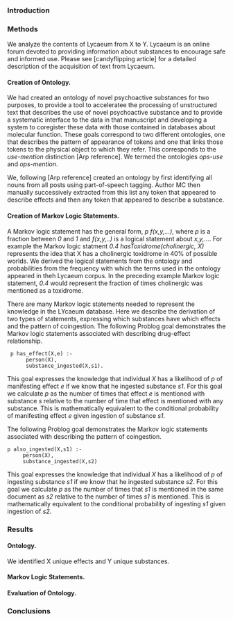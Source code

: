 ### Introduction 


### Methods

  We analyze the contents of Lycaeum from X to Y. Lycaeum is an online forum devoted to providing information about substances to encourage safe and informed use. Please see [candyflipping article] for a detailed description of the acquisition of text from Lycaeum. 
    
#### Creation of Ontology.

  We had created an ontology of novel psychoactive substances for two purposes, to provide a tool to acceleratee the processing of unstructured text that describes the use of novel psychoactive substance and to provide a systematic interface to the data in that manuscript and developing a system to coregister these data with those contained in databases about molecular function. These goals correspond to two different ontologies, one that describes the pattern of appearance of tokens and one that links those tokens to the physical object to which they refer. This corresponds to the _use-mention_ distinction [Arp reference]. We termed the ontologies _ops-use_ and _ops-mention_.
  
  We, following [Arp reference] created an ontology by first identifying all nouns from all posts using part-of-speech tagging. Author MC then manually successively extracted from this list any token that appeared to describe effects and then any token that appeared to describe a substance.    


#### Creation of Markov Logic Statements.

   A Markov logic statement has the general form, _p f(x,y,...)_, where _p_ is a fraction between _0_ and _1_ and _f(x,y,..)_ is a logical statement about _x,y,..._. For example the Markov logic statment _0.4 hasToxidrome(cholinergic, X)_ represents the idea that X has a cholinergic toxidrome in 40% of possible worlds. We derived the logical statements from the ontology and probabilities from the frequency with which the terms used in the ontology appeared in theh Lycaeum corpus. In the preceding example Markov logic statement, _0.4_ would represent the fraction of times cholinergic was mentioned as a toxidrome. 
   
   There are many Markov logic statements needed to represent the knowledge in the LYcaeum database. Here we describe the derivation of two types of statements, expressing which substances have which effects and the pattern of coingestion. The following Problog goal demonstrates the Markov logic statements associated with describing drug-effect relationship. 
   
     p has_effect(X,e) :-
          person(X),
          substance_ingested(X,s1).
          
This goal expresses the knowledge that individual _X_ has a likelihood of _p_ of manifesting effect _e_ if we know that he ingested substance _s1_. For this goal we calculate _p_ as the number of times that effect _e_ is mentioned with substance _s_ relative to the number of time that effect is mentioned with any substance. This is mathematically equivalent to the conditional probability of manifesting effect _e_ given ingestion of substance _s1_. 
   

The following Problog goal demonstrates the Markov logic statements associated with describing the pattern of coingestion.

    p also_ingested(X,s1) :-
         person(X),
         substance_ingested(X,s2)

This goal expresses the knowledge that individual _X_ has a likelihood of _p_ of ingesting  substance _s1_ if we know that he ingested substance _s2_. For this goal we calculate _p_ as the number of times that _s1_ is mentioned in the same document as _s2_ relative to the number of times _s1_ is mentioned. This is mathematically equivalent to the conditional probability of ingesting _s1_ given ingestion of _s2_.  

### Results 

#### Ontology.  
 We identified X unique effects and Y unique substances. 

#### Markov Logic Statements.

#### Evaluation of Ontology. 

### Conclusions



